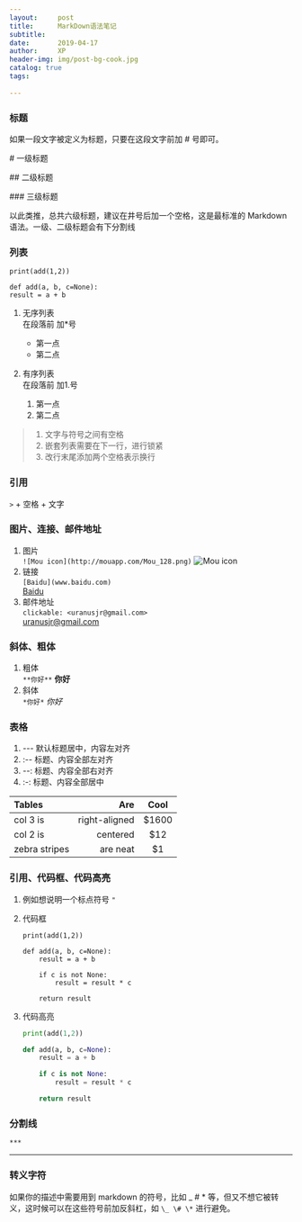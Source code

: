 ```yaml
---
layout:     post
title:      MarkDown语法笔记
subtitle:  
date:       2019-04-17
author:     XP
header-img: img/post-bg-cook.jpg
catalog: true
tags:
	
---
```



### 标题
如果一段文字被定义为标题，只要在这段文字前加 # 号即可。

\# 一级标题

\## 二级标题

\### 三级标题

以此类推，总共六级标题，建议在井号后加一个空格，这是最标准的 Markdown语法。一级、二级标题会有下分割线

### 列表

```
print(add(1,2))

def add(a, b, c=None):
result = a + b
```

1. 无序列表  
    在段落前 加\*号
    * 第一点
    * 第二点  

2. 有序列表  
	在段落前 加1.号
	1. 第一点
	2. 第二点  

> 1. 文字与符号之间有空格  
> 2. 嵌套列表需要在下一行，进行锁紧  
> 3. 改行末尾添加两个空格表示换行

### 引用
`>` + 空格 + 文字

### 图片、连接、邮件地址
1. 图片  
`![Mou icon](http://mouapp.com/Mou_128.png)`
![Mou icon](http://mouapp.com/Mou_128.png)
2. 链接  
`[Baidu](www.baidu.com)`  
[Baidu](www.baidu.com)
3. 邮件地址  
`clickable: <uranusjr@gmail.com>`  
<uranusjr@gmail.com>

### 斜体、粗体
1. 粗体  
`**你好**` **你好**
2. 斜体  
`*你好*` *你好*

### 表格

1. --- 默认标题居中，内容左对齐
2. :-- 标题、内容全部左对齐
3. --: 标题、内容全部右对齐
4. :-: 标题、内容全部居中

| Tables        | Are           | Cool  |
| :------------ | ------------: | :----:|
| col 3 is      | right-aligned | $1600 |
| col 2 is      | centered      |   $12 |
| zebra stripes | are neat      |    $1 |


### 引用、代码框、代码高亮
1. 例如想说明一个标点符号
`"`
2. 代码框

	```
	print(add(1,2))
	
	def add(a, b, c=None):
	    result = a + b
	
	    if c is not None:
	        result = result * c
	
	    return result
	```

3. 代码高亮

	~~~python
	print(add(1,2))
	
	def add(a, b, c=None):
	    result = a + b
	
	    if c is not None:
	        result = result * c
	
	    return result
	~~~

### 分割线
`***`
***

### 转义字符
如果你的描述中需要用到 markdown 的符号，比如 _ # * 等，但又不想它被转义，这时候可以在这些符号前加反斜杠，如 `\_ \# \*` 进行避免。


